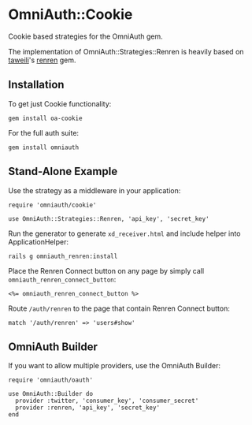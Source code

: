# OmniAuth::Cookie

Cookie based strategies for the OmniAuth gem.

The implementation of OmniAuth::Strategies::Renren is heavily based on [taweili](http://github.com/taweili)'s [renren](http://github.com/taweili/renren) gem.

## Installation

To get just Cookie functionality:

    gem install oa-cookie

For the full auth suite:

    gem install omniauth

## Stand-Alone Example

Use the strategy as a middleware in your application:

    require 'omniauth/cookie'

    use OmniAuth::Strategies::Renren, 'api_key', 'secret_key'

Run the generator to generate `xd_receiver.html` and include helper into ApplicationHelper:

    rails g omniauth_renren:install

Place the Renren Connect button on any page by simply call `omniauth_renren_connect_button`:

    <%= omniauth_renren_connect_button %>

Route `/auth/renren` to the page that contain Renren Connect button:

    match '/auth/renren' => 'users#show'

## OmniAuth Builder

If you want to allow multiple providers, use the OmniAuth Builder:

    require 'omniauth/oauth'

    use OmniAuth::Builder do
      provider :twitter, 'consumer_key', 'consumer_secret'
      provider :renren, 'api_key', 'secret_key'
    end

